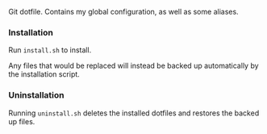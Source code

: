 Git dotfile. Contains my global configuration, as well as some aliases.

### Installation
Run `install.sh` to install.

Any files that would be replaced will instead be backed up automatically by the installation script.

### Uninstallation
Running `uninstall.sh` deletes the installed dotfiles and restores the backed up files.